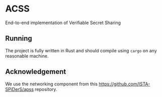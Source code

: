 # ACSS
End-to-end implementation of Verifiable Secret Sharing

## Running
The project is fully written in Rust and should compile using `cargo` on any reasonable machine. 

## Acknowledgement
We use the networking component from this https://github.com/ISTA-SPiDerS/apss repository.